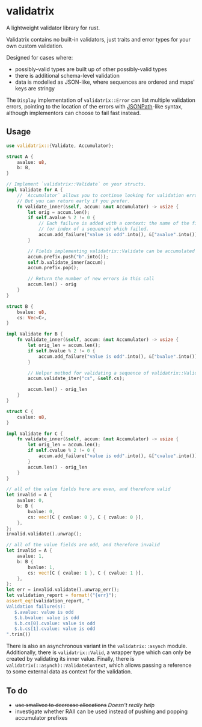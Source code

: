 # validatrix

A lightweight validator library for rust.

Validatrix contains no built-in validators, just traits and error types for your own custom validation.

Designed for cases where:

- possibly-valid types are built up of other possibly-valid types
- there is additional schema-level validation
- data is modelled as JSON-like, where sequences are ordered and maps' keys are stringy

The `Display` implementation of `validatrix::Error` can list multiple validation errors,
pointing to the location of the errors with [JSONPath](https://jsonpath.com/)-like syntax,
although implementors can choose to fail fast instead.

## Usage

```rust
use validatrix::{Validate, Accumulator};

struct A {
    avalue: u8,
    b: B,
}

// Implement `validatrix::Validate` on your structs.
impl Validate for A {
    // `Accumulator` allows you to continue looking for validation errors after the first.
    // But you can return early if you prefer.
    fn validate_inner(&self, accum: &mut Accumulator) -> usize {
        let orig = accum.len();
        if self.avalue % 2 != 0 {
            // Each failure is added with a context: the name of the field
            // (or index of a sequence) which failed.
            accum.add_failure("value is odd".into(), &["avalue".into()]);
        }

        // Fields implementing validatrix::Validate can be accumulated too.
        accum.prefix.push("b".into());
        self.b.validate_inner(accum);
        accum.prefix.pop();

        // Return the number of new errors in this call
        accum.len() - orig
    }
}

struct B {
    bvalue: u8,
    cs: Vec<C>,
}

impl Validate for B {
    fn validate_inner(&self, accum: &mut Accumulator) -> usize {
        let orig_len = accum.len();
        if self.bvalue % 2 != 0 {
            accum.add_failure("value is odd".into(), &["bvalue".into()]);
        }

        // Helper method for validating a sequence of validatrix::Validate structs
        accum.validate_iter("cs", &self.cs);

        accum.len() - orig_len
    }
}

struct C {
    cvalue: u8,
}

impl Validate for C {
    fn validate_inner(&self, accum: &mut Accumulator) -> usize {
        let orig_len = accum.len();
        if self.cvalue % 2 != 0 {
            accum.add_failure("value is odd".into(), &["cvalue".into()]);
        }
        accum.len() - orig_len
    }
}

// all of the value fields here are even, and therefore valid
let invalid = A {
    avalue: 0,
    b: B {
        bvalue: 0,
        cs: vec![C { cvalue: 0 }, C { cvalue: 0 }],
    },
};
invalid.validate().unwrap();

// all of the value fields are odd, and therefore invalid
let invalid = A {
    avalue: 1,
    b: B {
        bvalue: 1,
        cs: vec![C { cvalue: 1 }, C { cvalue: 1 }],
    },
};
let err = invalid.validate().unwrap_err();
let validation_report = format!("{err}");
assert_eq!(validation_report, "
Validation failure(s):
   $.avalue: value is odd
   $.b.bvalue: value is odd
   $.b.cs[0].cvalue: value is odd
   $.b.cs[1].cvalue: value is odd
".trim())
```

There is also an asynchronous variant in the `validatrix::asynch` module.
Additionally, there is `validatrix::Valid`,
a wrapper type which can only be created by validating its inner value.
Finally, there is `validatrix(::asynch)::ValidateContext`,
which allows passing a reference to some external data as context for the validation.

## To do

- ~~use smallvec to decrease allocations~~ _Doesn't really help_
- investigate whether RAII can be used instead of pushing and popping accumulator prefixes
